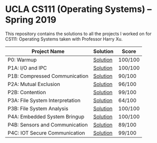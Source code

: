 # UCLA CS111 (Operating Systems) – Spring 2019

This repository contains the solutions to all the projects I worked on for CS111: Operating Systems taken with Professor Harry Xu.

| Project Name                    | Solution                                                                     | Score   |
| ------------------------------- | -----------------------------------------------------------------------------| ------- |
| P0: Warmup                      | [Solution](https://github.com/sauravrohira/cs111-spring19/tree/master/lab0)  | 100/100 | 
| P1A: I/O and IPC                | [Solution](https://github.com/sauravrohira/cs111-spring19/tree/master/lab1a) | 100/100 |
| P1B: Compressed Communication   | [Solution](https://github.com/sauravrohira/cs111-spring19/tree/master/lab1b) |  90/100 |
| P2A: Mutual Exclusion           | [Solution](https://github.com/sauravrohira/cs111-spring19/tree/master/lab2a) |  96/100 |
| P2B: Contention                 | [Solution](https://github.com/sauravrohira/cs111-spring19/tree/master/lab2b) |  99/100 |
| P3A: File System Interpretation | [Solution](https://github.com/sauravrohira/cs111-spring19/tree/master/lab3a) |  64/100 |
| P3B: File System Analysis       | [Solution](https://github.com/sauravrohira/cs111-spring19/tree/master/lab3b) | 100/100 |
| P4A: Embedded System Bringup    | [Solution](https://github.com/sauravrohira/cs111-spring19/tree/master/lab4a) | 100/100 |
| P4B: Sensors and Communication  | [Solution](https://github.com/sauravrohira/cs111-spring19/tree/master/lab4b) |  89/100 |
| P4C: IOT Secure Communication  | [Solution](https://github.com/sauravrohira/cs111-spring19/tree/master/lab4c) |  99/100 |
